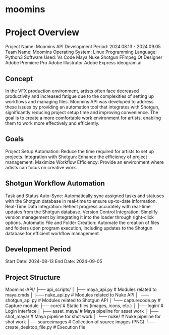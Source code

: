 # moomins

# Project Overview
Project Name: Moomins API
Development Period: 2024.08.13 - 2024.09.05
Team Name: Moomins
Operating System: Linux
Programming Language: Python3
Software Used:
Vs Code
Maya
Nuke
Shotgun
FFmpeg
Qt Designer
Adobe Premiere Pro
Adobe Illustrator
Adobe Express
ideogram.ai

## Concept
In the VFX production environment, artists often face decreased productivity and increased fatigue due to the complexities of setting up workflows and managing files. Moomins API was developed to address these issues by providing an automation tool that integrates with Shotgun, significantly reducing project setup time and improving convenience. The goal is to create a more comfortable work environment for artists, enabling them to work more effectively and efficiently.

## Goals
Project Setup Automation: Reduce the time required for artists to set up projects.
Integration with Shotgun: Enhance the efficiency of project management.
Maximize Workflow Efficiency: Provide an environment where artists can focus on creative work.

## Shotgun Workflow Automation
Task and Status Auto-Sync: Automatically sync assigned tasks and statuses with the Shotgun database in real-time to ensure up-to-date information.
Real-Time Data Integration: Reflect progress accurately with real-time updates from the Shotgun database.
Version Control Integration: Simplify version management by integrating it into the loader through right-click options.
Automatic File and Folder Creation: Automate the creation of files and folders upon program execution, including updates to the Shotgun database for efficient workflow management.

## Development Period
Start Date: 2024-08-13
End Date: 2024-09-05


## Project Structure

Moomins-API/
├── api_scripts/
│   ├── maya_api.py             # Modules related to maya.cmds
│   ├── nuke_api.py             # Modules related to Nuke API
│   ├── shotgun_api.py          # Modules related to Shotgun API
│   └── capturecode.py          # Capture module
├── core/                       # Static files (images, icons, etc.)
│   ├── login/                  # Login interface
│   ├── asset_maya/             # Maya pipeline for asset work
│   ├── shot_maya/              # Maya pipeline for shot work
│   └── nuke/                   # Nuke pipeline for shot work
├── sourceimages                # Collection of source images (PNG)
└── create_desktop_file.py      # Execution file

